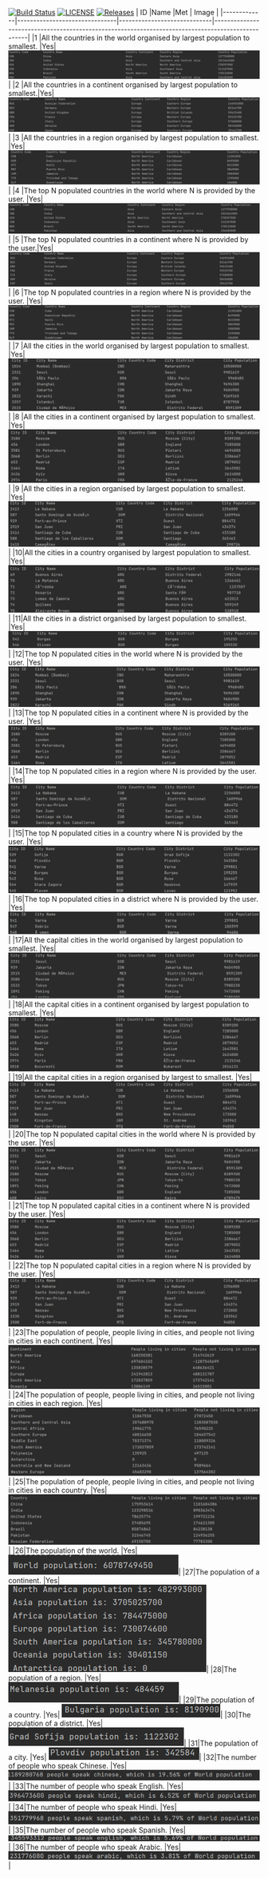 [![Build Status](https://www.travis-ci.com/Carlosjr5/sem.svg?branch=master)](https://www.travis-ci.com/Carlosjr5/sem)
[![LICENSE](https://img.shields.io/github/license/Carlosjr5/sem.svg?style=flat-square)](https://github.com/Carlosjr5/sem/blob/master/LICENSE)
[![Releases](https://img.shields.io/github/release/Carlosjr5/sem/all.svg?style=flat-square)](https://github.com/Carlosjr5/sem/releases)
|         ID  |Name                           |Met                          | Image                                                                                            |
|-------------|-------------------------------|-----------------------------|--------------------------------------------------------------------------------------------------|
|1 |All the countries in the world organised by largest population to smallest.  |Yes| ![alt text](https://github.com/Carlosjr5/sem/blob/master/screenshots/id1.png) |
|2 |All the countries in a continent organised by largest population to smallest.|Yes| ![alt text](https://github.com/Carlosjr5/sem/blob/master/screenshots/id2.png)| 
|3 |All the countries in a region organised by largest population to smallest.   |Yes| ![alt text](https://github.com/Carlosjr5/sem/blob/master/screenshots/id3.png) | 
|4 |The top N populated countries in the world where N is provided by the user.  |Yes| ![alt text](https://github.com/Carlosjr5/sem/blob/master/screenshots/id4.png)|
|5 |The top N populated countries in a continent where N is provided by the user.|Yes| ![alt text](https://github.com/Carlosjr5/sem/blob/master/screenshots/id5.png)|
|6 |The top N populated countries in a region where N is provided by the user.   |Yes| ![alt text](https://github.com/Carlosjr5/sem/blob/master/screenshots/id6.png)|
|7 |All the cities in the world organised by largest population to smallest.     |Yes| ![alt text](https://github.com/Carlosjr5/sem/blob/master/screenshots/id7.png)|
|8 |All the cities in a continent organised by largest population to smallest.   |Yes| ![alt text](https://github.com/Carlosjr5/sem/blob/master/screenshots/id8.png)|
|9 |All the cities in a region organised by largest population to smallest.      |Yes| ![alt text](https://github.com/Carlosjr5/sem/blob/master/screenshots/id9.png)|
|10|All the cities in a country organised by largest population to smallest.     |Yes| ![alt text](https://github.com/Carlosjr5/sem/blob/master/screenshots/id10.png)|
|11|All the cities in a district organised by largest population to smallest.    |Yes| ![alt text](https://github.com/Carlosjr5/sem/blob/master/screenshots/id11.png)|
|12|The top N populated cities in the world where N is provided by the user.     |Yes| ![alt text](https://github.com/Carlosjr5/sem/blob/master/screenshots/id12.png)|
|13|The top N populated cities in a continent where N is provided by the user.   |Yes| ![alt text](https://github.com/Carlosjr5/sem/blob/master/screenshots/id13.png)|
|14|The top N populated cities in a region where N is provided by the user.      |Yes| ![alt text](https://github.com/Carlosjr5/sem/blob/master/screenshots/id14.png)|
|15|The top N populated cities in a country where N is provided by the user.     |Yes| ![alt text](https://github.com/Carlosjr5/sem/blob/master/screenshots/id15.png)|
|16|The top N populated cities in a district where N is provided by the user.    |Yes| ![alt text](https://github.com/Carlosjr5/sem/blob/master/screenshots/id16.png)|
|17|All the capital cities in the world organised by largest population to smallest.  |Yes| ![alt text](https://github.com/Carlosjr5/sem/blob/master/screenshots/id17.png)|
|18|All the capital cities in a continent organised by largest population to smallest.   |Yes| ![alt text](https://github.com/Carlosjr5/sem/blob/master/screenshots/id18.png)|
|19|All the capital cities in a region organised by largest to smallest.    |Yes| ![alt text](https://github.com/Carlosjr5/sem/blob/master/screenshots/id19.png)|
|20|The top N populated capital cities in the world where N is provided by the user.      |Yes| ![alt text](https://github.com/Carlosjr5/sem/blob/master/screenshots/id20.png)|
|21|The top N populated capital cities in a continent where N is provided by the user.    |Yes| ![alt text](https://github.com/Carlosjr5/sem/blob/master/screenshots/id21.png)|
|22|The top N populated capital cities in a region where N is provided by the user.  |Yes| ![alt text](https://github.com/Carlosjr5/sem/blob/master/screenshots/id22.png)|
|23|The population of people, people living in cities, and people not living in cities in each continent.  |Yes| ![alt text](https://github.com/Carlosjr5/sem/blob/master/screenshots/id23.png)|
|24|The population of people, people living in cities, and people not living in cities in each region. |Yes| ![alt text](https://github.com/Carlosjr5/sem/blob/master/screenshots/id24.png)|
|25|The population of people, people living in cities, and people not living in cities in each country. |Yes| ![alt text](https://github.com/Carlosjr5/sem/blob/master/screenshots/id25.png)|
|26|The population of the world.                                                                             |Yes| ![alt text](https://github.com/Carlosjr5/sem/blob/master/screenshots/id26.png)|
|27|The population of a continent.                                                                             |Yes| ![alt text](https://github.com/Carlosjr5/sem/blob/master/screenshots/id27.png)|
|28|The population of a region.                                                                             |Yes| ![alt text](https://github.com/Carlosjr5/sem/blob/master/screenshots/id28.png)|
|29|The population of a country.                                                                             |Yes| ![alt text](https://github.com/Carlosjr5/sem/blob/master/screenshots/id29.png)|
|30|The population of a district.                                                                             |Yes| ![alt text](https://github.com/Carlosjr5/sem/blob/master/screenshots/id30.png)|
|31|The population of a city.                                                      |Yes| ![alt text](https://github.com/Carlosjr5/sem/blob/master/screenshots/id31.png)|
|32|The number of people who speak Chinese.                                                     |Yes| ![alt text](https://github.com/Carlosjr5/sem/blob/master/screenshots/id32.png)|
|33|The number of people who speak English.                                                       |Yes| ![alt text](https://github.com/Carlosjr5/sem/blob/master/screenshots/id33.png)|
|34|The number of people who speak Hindi.                                                         |Yes| ![alt text](https://github.com/Carlosjr5/sem/blob/master/screenshots/id34.png)|
|35|The number of people who speak Spanish.                                                         |Yes| ![alt text](https://github.com/Carlosjr5/sem/blob/master/screenshots/id35.png)|
|36|The number of people who speak Arabic.                                                         |Yes| ![alt text](https://github.com/Carlosjr5/sem/blob/master/screenshots/id36.png)|
